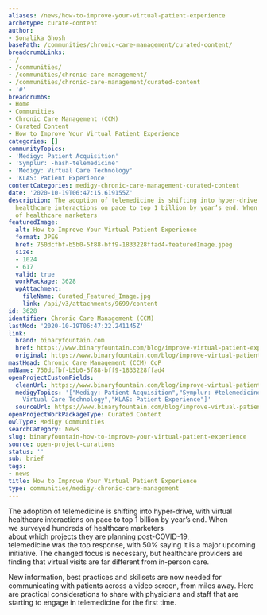 ```yaml
---
aliases: /news/how-to-improve-your-virtual-patient-experience
archetype: curate-content
author:
- Sonalika Ghosh
basePath: /communities/chronic-care-management/curated-content/
breadcrumbLinks:
- /
- /communities/
- /communities/chronic-care-management/
- /communities/chronic-care-management/curated-content
- '#'
breadcrumbs:
- Home
- Communities
- Chronic Care Management (CCM)
- Curated Content
- How to Improve Your Virtual Patient Experience
categories: []
communityTopics:
- 'Medigy: Patient Acquisition'
- 'Symplur: -hash-telemedicine'
- 'Medigy: Virtual Care Technology'
- 'KLAS: Patient Experience'
contentCategories: medigy-chronic-care-management-curated-content
date: '2020-10-19T06:47:15.619155Z'
description: The adoption of telemedicine is shifting into hyper-drive, with virtual
  healthcare interactions on pace to top 1 billion by year’s end. When we surveyed hundreds
  of healthcare marketers
featuredImage:
  alt: How to Improve Your Virtual Patient Experience
  format: JPEG
  href: 750dcfbf-b5b0-5f88-bff9-1833228ffad4-featuredImage.jpeg
  size:
  - 1024
  - 617
  valid: true
  workPackage: 3628
  wpAttachment:
    fileName: Curated_Featured_Image.jpg
    link: /api/v3/attachments/9699/content
id: 3628
identifier: Chronic Care Management (CCM)
lastMod: '2020-10-19T06:47:22.241145Z'
link:
  brand: binaryfountain.com
  href: https://www.binaryfountain.com/blog/improve-virtual-patient-experience/
  original: https://www.binaryfountain.com/blog/improve-virtual-patient-experience/
mastHead: Chronic Care Management (CCM) CoP
mdName: 750dcfbf-b5b0-5f88-bff9-1833228ffad4
openProjectCustomFields:
  cleanUrl: https://www.binaryfountain.com/blog/improve-virtual-patient-experience/
  medigyTopics: '["Medigy: Patient Acquisition","Symplur: #telemedicine","Medigy:
    Virtual Care Technology","KLAS: Patient Experience"]'
  sourceUrl: https://www.binaryfountain.com/blog/improve-virtual-patient-experience/
openProjectWorkPackageType: Curated Content
owlType: Medigy Communities
searchCategory: News
slug: binaryfountain-how-to-improve-your-virtual-patient-experience
source: open-project-curations
status: ''
sub: brief
tags:
- news
title: How to Improve Your Virtual Patient Experience
type: communities/medigy-chronic-care-management
---
```


<p>The&nbsp;adoption of telemedicine&nbsp;is&nbsp;shifting&nbsp;into hyper-drive,&nbsp;with virtual healthcare interactions on pace to&nbsp;top 1 billion&nbsp;by year’s end. When we&nbsp;surveyed&nbsp;hundreds of healthcare marketers about&nbsp;which&nbsp;projects&nbsp;they&nbsp;are planning post-COVID-19, telemedicine&nbsp;was&nbsp;the top response, with 50% saying&nbsp;it&nbsp;is&nbsp;a major upcoming initiative. The changed focus is necessary, but healthcare providers are finding that virtual visits are far different from&nbsp;in-person&nbsp;care.</p><p>New information, best practices and skillsets are now needed for communicating with patients across a video screen, from miles away.&nbsp;Here are practical considerations&nbsp;to share with&nbsp;physicians and staff&nbsp;that&nbsp;are starting to&nbsp;engage&nbsp;in telemedicine&nbsp;for the first time.</p>